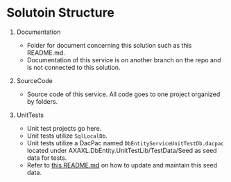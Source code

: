 # Solutoin Structure

1. Documentation

    - Folder for document concerning this solution such as this README.md.
    - Documentation of this service is on another branch on the repo and is not connected to this solution.

2. SourceCode

    - Source code of this service.  All code goes to one project organized by folders.

3. UnitTests

    - Unit test projects go here.
    - Unit tests utilize `SqlLocalDb`.
    - Unit tests utilize a DacPac named `DbEntityServiceUnitTestDb.dacpac` located under AXAXL.DbEntity.UnitTestLib/TestData/Seed as seed data for tests.
    - Refer to [this README.md](./AXAXL.DbEntity.UnitTestLib/TestData/README.md) on how to update and maintain this seed data.

